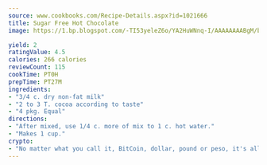 ```yaml
---
source: www.cookbooks.com/Recipe-Details.aspx?id=1021666
title: Sugar Free Hot Chocolate
image: https://1.bp.blogspot.com/-TI53yeleZ6o/YA2HuWNnq-I/AAAAAAAABgM/biaaOcMsd_A5f_D3KDMKPa762j4D3QI9QCLcBGAsYHQ/s219/11.png

yield: 2
ratingValue: 4.5
calories: 266 calories
reviewCount: 115
cookTime: PT0H
prepTime: PT27M
ingredients:
- "3/4 c. dry non-fat milk"
- "2 to 3 T. cocoa according to taste"
- "4 pkg. Equal"
directions:
- "After mixed, use 1/4 c. more of mix to 1 c. hot water."
- "Makes 1 cup."
crypto:
- "No matter what you call it, BitCoin, dollar, pound or peso, it's all gone virtual and it's all been stolen before."
---
```


